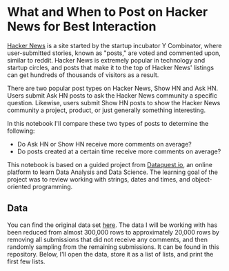 # What and When to Post on Hacker News for Best Interaction

[Hacker News](https://news.ycombinator.com/) is a site started by the startup incubator Y Combinator, where user-submitted stories, known as "posts," are voted and commented upon, similar to reddit. Hacker News is extremely popular in technology and startup circles, and posts that make it to the top of Hacker News' listings can get hundreds of thousands of visitors as a result.

There are two popular post types on Hacker News, Show HN and Ask HN. Users submit Ask HN posts to ask the Hacker News community a specific question. Likewise, users submit Show HN posts to show the Hacker News community a project, product, or just generally something interesting.

In this notebook I'll compare these two types of posts to determine the following:

- Do Ask HN or Show HN receive more comments on average?
- Do posts created at a certain time receive more comments on average?

This notebook is based on a guided project from [Dataquest.io](https://www.dataquest.io/), an online platform to learn Data Analysis and Data Science. The learning goal of the project was to review working with strings, dates and times, and object-oriented programming.

## Data
You can find the original data set [here](https://www.kaggle.com/hacker-news/hacker-news-posts). The data I will be working with has been reduced from almost 300,000 rows to approximately 20,000 rows by removing all submissions that did not receive any comments, and then randomly sampling from the remaining submissions. It can be found in this repository. Below, I'll open the data, store it as a list of lists, and print the first few lists.
